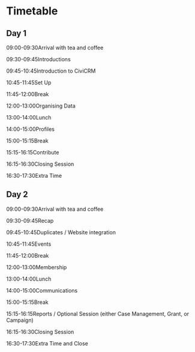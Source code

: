 # Timetable

## Day 1 

09:00-09:30Arrival with tea and coffee

09:30-09:45Introductions

09:45-10:45Introduction to CiviCRM

10:45-11:45Set Up

11:45-12:00Break

12:00-13:00Organising Data

13:00-14:00Lunch

14:00-15:00Profiles

15:00-15:15Break

15:15-16:15Contribute

16:15-16:30Closing Session

16:30-17:30Extra Time

## Day 2 

09:00-09:30Arrival with tea and coffee

09:30-09:45Recap

09:45-10:45Duplicates / Website integration

10:45-11:45Events

11:45-12:00Break

12:00-13:00Membership

13:00-14:00Lunch

14:00-15:00Communications

15:00-15:15Break

15:15-16:15Reports / Optional Session (either Case Management, Grant, or Campaign)

16:15-16:30Closing Session

16:30-17:30Extra Time and Close
